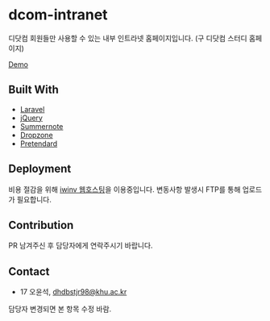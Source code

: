 # dcom-intranet

디닷컴 회원들만 사용할 수 있는 내부 인트라넷 홈페이지입니다. (구 디닷컴 스터디 홈페이지)

[Demo](https://intranet.dcom.club)

## Built With
- [Laravel](https://github.com/laravel/laravel)
- [jQuery](https://github.com/jquery/jquery)
- [Summernote](https://github.com/summernote/summernote)
- [Dropzone](https://github.com/dropzone/dropzone)
- [Pretendard](https://github.com/orioncactus/pretendard)

## Deployment
비용 절감을 위해 [iwinv 웹호스팅](https://www.iwinv.kr/)을 이용중입니다. 변동사항 발생시 FTP를 통해 업로드가 필요합니다.

## Contribution
PR 남겨주신 후 담당자에게 연락주시기 바랍니다.

## Contact
- 17 오윤석, dhdbstjr98@khu.ac.kr

담당자 변경되면 본 항목 수정 바람.
